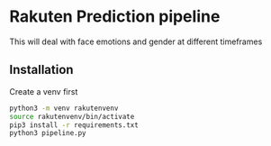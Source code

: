 # Rakuten Prediction pipeline

This will deal with face emotions and gender at different timeframes

## Installation

Create a venv first

```bash
python3 -m venv rakutenvenv
source rakutenvenv/bin/activate
pip3 install -r requirements.txt
python3 pipeline.py
```